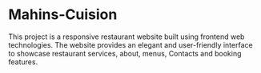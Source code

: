 # Mahins-Cuision
This project is a responsive restaurant website built using frontend web technologies. The website provides an elegant and user-friendly interface to showcase restaurant services, about, menus, Contacts and booking features.
